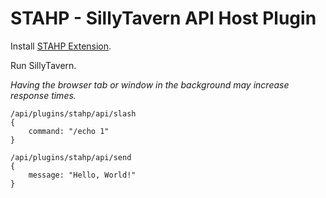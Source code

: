 # STAHP - SillyTavern API Host Plugin

Install [STAHP Extension](https://github.com/LenAnderson/SillyTavern-STAHP-Extension).

Run SillyTavern.

*Having the browser tab or window in the background may increase response times.*

```
/api/plugins/stahp/api/slash
{
	command: "/echo 1"
}
```

```
/api/plugins/stahp/api/send
{
	message: "Hello, World!"
}
```
